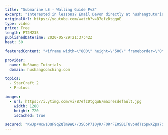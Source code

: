 ```yaml
---
title: "Submarine LE - Walling Guide PvZ"
excerpt: "Interested in lessons? Email Devon directly at hushangtutorials@outlook.com ------------------------------------------------------------------------------------------------------- Want to support HuShang Tutorials directly? Patreon is a website where you can contribute a monthly donation that will help"
originalUrl: https://youtube.com/watch?v=B7efzDtgquE
type: video
price: Free
length: PT2M23S
publishedDateTime: 2020-05-29T21:37:42Z
heat: 50

featuredContent: "<iframe width=\"800\" height=\"500\" frameborder=\"0\" src=\"https://www.youtube.com/embed/B7efzDtgquE\" allow=\"accelerometer; autoplay; encrypted-media; gyroscope; picture-in-picture\" allowfullscreen></iframe>"

provider:
  name: HuShang Tutorials
  domain: hushangcoaching.com

topics:
  - StarCraft 2
  - Protoss

images:
  - url: https://i.ytimg.com/vi/B7efzDtgquE/maxresdefault.jpg
    width: 1280
    height: 720
    isCached: true

secured: "KwJp+Wcw1OQF9qZQlm9WQ//3SCoP7I0yR/FORrFE0SB1T8voHdTzSpwXZpa7z4qxXTCcMre3TxY+82cxVjm95/igGTXOr+uKJPOOUF93xnPs+9Rq1F849YRg/bh5BsOUHcGRX06aXN8oNenBHlx4z7GvdNgd73Gq5jCKDZLyzih7a8JoEPOurjdnhjATMrpYlGBRdf3Zner0zy+Ct8oakE69QSrNdgUytmFod8HFa76L/F5Sinpx+25CHbPrm0C1XzV1ChW50wy9yvsA6UDrQczOft/08rDtFxxit4wM6JxyfiplOT1zepusTqI7f4oyzRv726aJreC7xdRRFWHaaFqnLRhfcFmSqmlpsyRgRrvE0Drn6SjOjbajnoHp6r2bQU/VG0LdQ5LiA2Wb4ebNv4827wHy6VgofyDsc4/c9P8=;gC1gkrazZzNNfsa1zLL00Q=="
---
```


